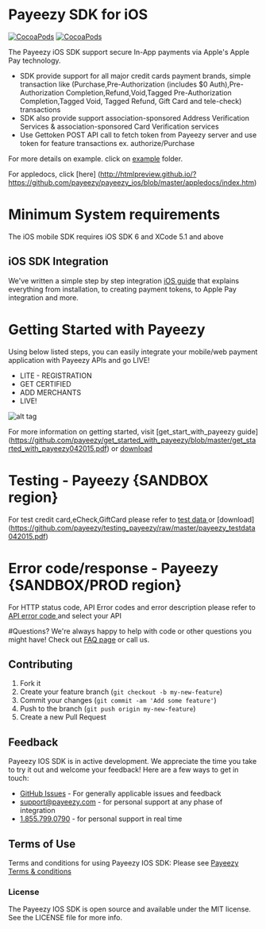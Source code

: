 # Payeezy SDK for iOS
[![CocoaPods](https://img.shields.io/cocoapods/l/Stripe.svg?style=flat)](https://github.com/payeezy/payeezy_ios/raw/master/LICENSE)
[![CocoaPods](https://img.shields.io/cocoapods/p/Stripe.svg?style=flat)](https://github.com/nohup-atulparmar/payeezy_ios)

The Payeezy iOS SDK support secure In-App payments via Apple's Apple Pay technology.
* SDK provide support for all major credit cards payment brands, simple transaction like (Purchase,Pre-Authorization (includes $0 Auth),Pre-Authorization Completion,Refund,Void,Tagged Pre-Authorization Completion,Tagged Void, Tagged Refund, Gift Card and tele-check)  transactions
* SDK also provide support association-sponsored Address Verification Services & association-sponsored Card Verification services
* Use Gettoken POST API call to fetch token from Payeezy server and use token for feature transactions ex. authorize/Purchase

For more details on example. click on [example](https://github.com/payeezy/payeezy_ios/tree/master/examples) folder.

For appledocs, click [here] (http://htmlpreview.github.io/?https://github.com/payeezy/payeezy_ios/blob/master/appledocs/index.htm) 
# Minimum System requirements
The iOS mobile SDK requires iOS SDK 6 and XCode 5.1 and above

## iOS SDK Integration
We've written a simple step by step integration [iOS guide](../../tree/master/guide/payeezy_iOS_SDK042015.pdf) that explains everything from installation, to creating payment tokens, to Apple Pay integration and more.

# Getting Started with Payeezy
Using below listed steps, you can easily integrate your mobile/web payment application with Payeezy APIs and go LIVE!
*	LITE  - REGISTRATION  
*	GET CERTIFIED
*	ADD MERCHANTS 
*	LIVE!

![alt tag](https://github.com/payeezy/get_started_with_payeezy/raw/master/payeezy_flow_diagram.png)

For more information on getting started, visit  [get_start_with_payeezy guide] (https://github.com/payeezy/get_started_with_payeezy/blob/master/get_started_with_payeezy042015.pdf) or [download](https://github.com/payeezy/get_started_with_payeezy/raw/master/get_started_with_payeezy042015.pdf)

# Testing - Payeezy {SANDBOX region}
For test credit card,eCheck,GiftCard please refer to [test data ](https://github.com/payeezy/testing_payeezy/blob/master/payeezy_testdata042015.pdf) or [download] (https://github.com/payeezy/testing_payeezy/raw/master/payeezy_testdata042015.pdf)

# Error code/response - Payeezy {SANDBOX/PROD region}
For HTTP status code, API Error codes and error description please refer to [API error code ](https://developer.payeezy.com/payeezy_new_docs/apis) and select your API

#Questions?
We're always happy to help with code or other questions you might have! Check out [FAQ page](https://developer.payeezy.com/faq-page) or call us. 

## Contributing
1. Fork it 
2. Create your feature branch (`git checkout -b my-new-feature`)
3. Commit your changes (`git commit -am 'Add some feature'`)
4. Push to the branch (`git push origin my-new-feature`)
5. Create a new Pull Request  

## Feedback
Payeezy IOS SDK is in active development. We appreciate the time you take to try it out and welcome your feedback!
Here are a few ways to get in touch:
* [GitHub Issues](https://github.com/payeezy/payeezy/issues) - For generally applicable issues and feedback
* support@payeezy.com - for personal support at any phase of integration
* [1.855.799.0790](tel:+18557990790)  - for personal support in real time 

## Terms of Use

Terms and conditions for using Payeezy IOS SDK: Please see [Payeezy Terms & conditions](https://developer.payeezy.com/terms-use)
 
### License
The Payeezy IOS SDK is open source and available under the MIT license. See the LICENSE file for more info.
